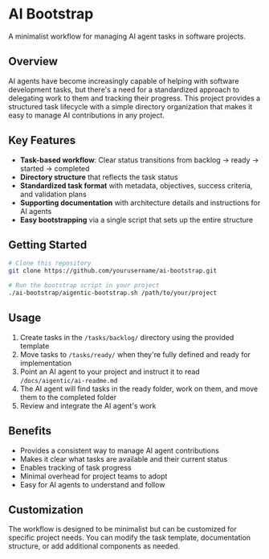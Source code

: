# AI Bootstrap

A minimalist workflow for managing AI agent tasks in software projects.

## Overview

AI agents have become increasingly capable of helping with software development tasks, but there's a need for a standardized approach to delegating work to them and tracking their progress. This project provides a structured task lifecycle with a simple directory organization that makes it easy to manage AI contributions in any project.

## Key Features

- **Task-based workflow**: Clear status transitions from backlog → ready → started → completed
- **Directory structure** that reflects the task status
- **Standardized task format** with metadata, objectives, success criteria, and validation plans
- **Supporting documentation** with architecture details and instructions for AI agents
- **Easy bootstrapping** via a single script that sets up the entire structure

## Getting Started

```bash
# Clone this repository
git clone https://github.com/yourusername/ai-bootstrap.git

# Run the bootstrap script in your project
./ai-bootstrap/aigentic-bootstrap.sh /path/to/your/project
```

## Usage

1. Create tasks in the `/tasks/backlog/` directory using the provided template
2. Move tasks to `/tasks/ready/` when they're fully defined and ready for implementation
3. Point an AI agent to your project and instruct it to read `/docs/aigentic/ai-readme.md`
4. The AI agent will find tasks in the ready folder, work on them, and move them to the completed folder
5. Review and integrate the AI agent's work

## Benefits

- Provides a consistent way to manage AI agent contributions
- Makes it clear what tasks are available and their current status
- Enables tracking of task progress
- Minimal overhead for project teams to adopt
- Easy for AI agents to understand and follow

## Customization

The workflow is designed to be minimalist but can be customized for specific project needs. You can modify the task template, documentation structure, or add additional components as needed.